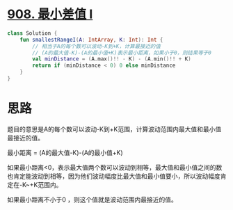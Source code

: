 # [908. 最小差值 I](https://leetcode-cn.com/problems/smallest-range-i/)

```kotlin
class Solution {
    fun smallestRangeI(A: IntArray, K: Int): Int {
        // 相当于A的每个数可以波动-K到+K，计算最接近的值
        // (A的最大值-K)-(A的最小值+K)表示最小距离，如果小于0，则结果等于0
        val minDistance = (A.max()!! - K) - (A.min()!! + K)
        return if (minDistance < 0) 0 else minDistance
    }
}
```

# 思路

题目的意思是A的每个数可以波动-K到+K范围，计算波动范围内最大值和最小值最接近的值。

最小距离 = (A的最大值-K)-(A的最小值+K)

如果最小距离<0，表示最大值两个数可以波动到相等，最大值和最小值之间的数也肯定能波动到相等，因为他们波动幅度比最大值和最小值要小，所以波动幅度肯定在-K~+K范围内。

如果最小距离不小于0 ，则这个值就是波动范围内最接近的值。